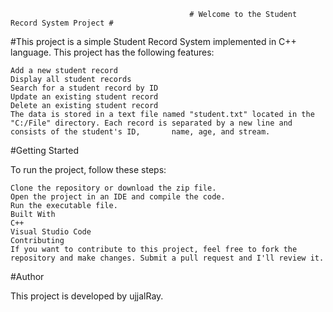                                             # Welcome to the Student Record System Project #
																									
#This project is a simple Student Record System implemented in C++ language. This project has the following features:

    Add a new student record
    Display all student records
    Search for a student record by ID
    Update an existing student record
    Delete an existing student record
    The data is stored in a text file named "student.txt" located in the "C:/File" directory. Each record is separated by a new line and consists of the student's ID,       name, age, and stream.

#Getting Started

To run the project, follow these steps:

    Clone the repository or download the zip file.
    Open the project in an IDE and compile the code.
    Run the executable file.
    Built With
    C++
    Visual Studio Code
    Contributing
    If you want to contribute to this project, feel free to fork the repository and make changes. Submit a pull request and I'll review it.

#Author

This project is developed by ujjalRay.

